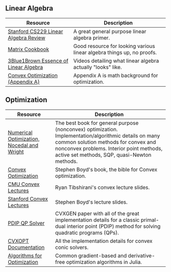 
## Linear Algebra
| Resource      | Description                              |
| ----------- | ----------- |
| [Stanford CS229 Linear Algebra Review](https://cs229.stanford.edu/section/cs229-linalg.pdf)      | A great general purpose linear algebra primer.       |
| [Matrix Cookbook](https://www.math.uwaterloo.ca/~hwolkowi/matrixcookbook.pdf)  | Good resource for looking various linear algebra things up, no proofs.        |
| [3Blue1Brown Essence of Linear Algebra](https://www.3blue1brown.com/topics/linear-algebra) | Videos detailing what linear algebra actually "looks" like. |
| [Convex Optimization (Appendix A)](https://web.stanford.edu/~boyd/cvxbook/bv_cvxbook.pdf)| Appendix A is math background for optimization. |


## Optimization
| Resource      | Description                              |
| ----------- | ----------- |
| [Numerical Optimization, Nocedal and Wright](https://www.math.uci.edu/~qnie/Publications/NumericalOptimization.pdf)| The best book for general purpose (nonconvex) optimization. Implementation/algorithmic details on many common solution methods for convex and nonconvex problems. Interior point methods, active set methods, SQP, quasi-Newton methods. |
| [Convex Optimization](https://web.stanford.edu/~boyd/cvxbook/bv_cvxbook.pdf)| Stephen Boyd's book, the bible for Convex optimization. |
| [CMU Convex Lectures](https://www.stat.cmu.edu/~ryantibs/convexopt/) | Ryan Tibshirani's convex lecture slides. |
| [Stanford Convex Lectures](https://web.stanford.edu/class/ee364a/lectures.html) | Stephen Boyd's lecture slides. |
| [PDIP QP Solver](https://stanford.edu/~boyd/papers/pdf/code_gen_impl.pdf) | CVXGEN paper with all of the great implementation details for a classic primal-dual interior point (PDIP) method for solving quadratic programs (QPs). |
| [CVXOPT Documentation](https://www.seas.ucla.edu/~vandenbe/publications/coneprog.pdf) | All the implementation details for convex conic solvers. |
| [Algorithms for Optimization](https://algorithmsbook.com/optimization/files/optimization.pdf) | Common gradient-based and derivative-free optimization algorithms in Julia. |